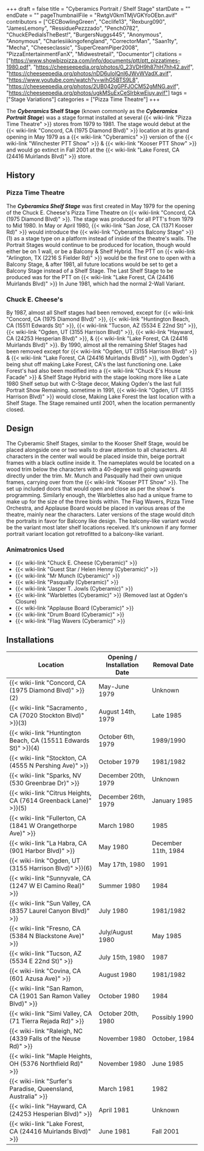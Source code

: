 +++
draft = false
title = "Cyberamics Portrait / Shelf Stage"
startDate = ""
endDate = ""
pageThumbnailFile = "RwtgV0kmTMjVGKYoOEbn.avif"
contributors = ["CECBowlingGreen", "Ceclife13", "Rexburg090", "JamesLemony", "RessiduePezzzado", "Pench0782", "ChuckEPediaIsTheBest!", "BurgersNuggs445", "Anonymous", "Anonymous", "Charlesiiikingofengland", "CorrectorMan", "Saan1ty", "Mecha", "Cheeseclassic", "SuperCreamPiper2008", "PizzaEntertainmentFanX", "Midwestretail", "Documentor"]
citations = ["https://www.showbizpizza.com/info/documents/ptt/ptt_pizzatimes-1980.pdf", "https://cheeseepedia.org/photos/0_23VDH9h87hH7hh42.avif", "https://cheeseepedia.org/photos/nDD6uIolQnI6JWvWVadX.avif", "https://www.youtube.com/watch?v=wihG5BTS9L8", "https://cheeseepedia.org/photos/2UB042gGPFJOCM52gMNG.avif", "https://cheeseepedia.org/photos/ugkMSuExCeSIrbkwEjuy.avif"]
tags = ["Stage Variations"]
categories = ["Pizza Time Theatre"]
+++

The ***Cyberamics* **Shelf Stage**** (known commonly as the ***Cyberamics Portrait Stage***) was a stage format installed at several {{< wiki-link "Pizza Time Theatre" >}} stores from 1979 to 1981. The stage would debut at the {{< wiki-link "Concord, CA (1975 Diamond Blvd)" >}} location at its grand opening in May 1979 as a {{< wiki-link "Cyberamics" >}} version of the {{< wiki-link "Winchester PTT Show" >}} &amp; {{< wiki-link "Kooser PTT Show" >}} and would go extinct in Fall 2001 at the {{< wiki-link "Lake Forest, CA (24416 Muirlands Blvd)" >}} store.

## History

### Pizza Time Theatre

The ***Cyberamics Shelf Stage*** was first created in May 1979 for the opening of the Chuck E. Cheese's Pizza Time Theatre on {{< wiki-link "Concord, CA (1975 Diamond Blvd)" >}}. The stage was produced for all PTT's from 1979 to Mid 1980. In May or April 1980, {{< wiki-link "San Jose, CA (1371 Kooser Rd)" >}} would introduce the {{< wiki-link "Cyberamics Balcony Stage" >}}(1) as a stage type on a platform instead of inside of the theatre's walls. The Portrait Stages would continue to be produced for location, though would either be on 1 wall, or be a Balcony &amp; Shelf Hybrid. The PTT on {{< wiki-link "Arlington, TX (2216 S Fielder Rd)" >}} would be the first one to open with a Balcony Stage, &amp; after 1981, all future locations would be set to get a Balcony Stage instead of a Shelf Stage. The Last Shelf Stage to be produced was for the PTT on {{< wiki-link "Lake Forest, CA (24416 Muirlands Blvd)" >}} In June 1981, which had the normal 2-Wall Variant.

### Chuck E. Cheese's

By 1987, almost all Shelf stages had been removed, except for {{< wiki-link "Concord, CA (1975 Diamond Blvd)" >}}, {{< wiki-link "Huntington Beach, CA (15511 Edwards St)" >}}, {{< wiki-link "Tucson, AZ (5534 E 22nd St)" >}}, {{< wiki-link "Ogden, UT (3155 Harrison Blvd)" >}}, {{< wiki-link "Hayward, CA (24253 Hesperian Blvd)" >}}, &amp; {{< wiki-link "Lake Forest, CA (24416 Muirlands Blvd)" >}}. By 1990, almost all the remaining Shlef Stages had been removed except for {{< wiki-link "Ogden, UT (3155 Harrison Blvd)" >}} &amp; {{< wiki-link "Lake Forest, CA (24416 Muirlands Blvd)" >}}, with Ogden's being shut off making Lake Forest, CA's the last functioning one. Lake Forest's had also been modified into a {{< wiki-link "Chuck E's House Facade" >}} &amp; Shelf Stage Hybrid with the stage looking more like a Late 1980 Shelf setup but with C-Stage decor, Making Ogden's the last full Portrait Show Remaining. sometime in 1991, {{< wiki-link "Ogden, UT (3155 Harrison Blvd)" >}} would close, Making Lake Forest the last location with a Shelf Stage. The Stage remained until 2001, when the location permanently closed.

## Design

The Cyberamic Shelf Stages, similar to the Kooser Shelf Stage, would be placed alongside one or two walls to draw attention to all characters. All characters in the center wall would be placed inside thin, beige portrait frames with a black outline inside it. The nameplates would be located on a wood trim below the characters with a 40-degree wall going upwards directly under the trim. Mr. Munch and Pasqually had their own unique frames, carrying over from the {{< wiki-link "Kooser PTT Show" >}}. The set up included doors that would open and close as per the show's programming. Similarly enough, the Warblettes also had a unique frame to make up for the size of the three birds within. The Flag Wavers, Pizza Time Orchestra, and Applause Board would be placed in various areas of the theatre, mainly near the characters. Later versions of the stage would ditch the portraits in favor for Balcony like design. The balcony-like variant would be the variant most later shelf locations received. It's unknown if any former portrait variant location got retrofitted to a balcony-like variant.

### Animatronics Used

- {{< wiki-link "Chuck E. Cheese (Cyberamic)" >}}
- {{< wiki-link "Guest Star / Helen Henny (Cyberamic)" >}}
- {{< wiki-link "Mr Munch (Cyberamic)" >}}
- {{< wiki-link "Pasqually (Cyberamic)" >}}
- {{< wiki-link "Jasper T. Jowls (Cyberamic)" >}}
- {{< wiki-link "Warblettes (Cyberamic)" >}} (Removed last at Ogden's Closure)
- {{< wiki-link "Applause Board (Cyberamic)" >}}
- {{< wiki-link "Drum Board (Cyberamic)" >}}
- {{< wiki-link "Flag Wavers (Cyberamic)" >}}

## Installations

| Location                                                              | Opening / Installation Date | Removal Date        |
|-----------------------------------------------------------------------|-----------------------------|---------------------|
| {{< wiki-link "Concord, CA (1975 Diamond Blvd)" >}}(2)          | May-June 1979               | Unknown             |
| {{< wiki-link "Sacramento , CA (7020 Stockton Blvd)" >}}(3)     | August 14th, 1979           | Late 1985           |
| {{< wiki-link "Huntington Beach, CA (15511 Edwards St)" >}}(4)  | October 6th, 1979           | 1989/1990           |
| {{< wiki-link "Stockton, CA (4555 N Pershing Ave)" >}}          | October 1979                | 1981/1982           |
| {{< wiki-link "Sparks, NV (530 Greenbrae Dr)" >}}               | December 20th, 1979         | Unknown             |
| {{< wiki-link "Citrus Heights, CA (7614 Greenback Lane)" >}}(5) | December 26th, 1979         | January 1985        |
| {{< wiki-link "Fullerton, CA (1841 W Orangethorpe Ave)" >}}     | March 1980                  | 1985                |
| {{< wiki-link "La Habra, CA (901 Harbor Blvd)" >}}              | May 1980                    | December 11th, 1984 |
| {{< wiki-link "Ogden, UT (3155 Harrison Blvd)" >}}(6)           | May 17th, 1980              | 1991                |
| {{< wiki-link "Sunnyvale, CA (1247 W El Camino Real)" >}}       | Summer 1980                 | 1984                |
| {{< wiki-link "Sun Valley, CA (8357 Laurel Canyon Blvd)" >}}    | July 1980                   | 1981/1982           |
| {{< wiki-link "Fresno, CA (5384 N Blackstone Ave)" >}}          | July/August 1980            | May 1985            |
| {{< wiki-link "Tucson, AZ (5534 E 22nd St)" >}}                 | July 15th, 1980             | 1987                |
| {{< wiki-link "Covina, CA (601 Azusa Ave)" >}}                  | August 1980                 | 1981/1982           |
| {{< wiki-link "San Ramon, CA (1901 San Ramon Valley Blvd)" >}}  | October 1980                | 1984                |
| {{< wiki-link "Simi Valley, CA (71 Tierra Rejada Rd)" >}}       | October 20th, 1980          | Possibly 1990       |
| {{< wiki-link "Raleigh, NC (4339 Falls of the Neuse Rd)" >}}    | November 1980               | October, 1984       |
| {{< wiki-link "Maple Heights, OH (5376 Northfield Rd)" >}}      | November 1980               | June 1985           |
| {{< wiki-link "Surfer's Paradise, Queensland, Australia" >}}    | March 1981                  | 1982                |
| {{< wiki-link "Hayward, CA (24253 Hesperian Blvd)" >}}          | April 1981                  | Unknown             |
| {{< wiki-link "Lake Forest, CA (24416 Muirlands Blvd)" >}}      | June 1981                   | Fall 2001           |